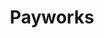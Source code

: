 ---
title: "Payworks"
identification: "pay"
description: "Payment stuff, probably pretty cool... I guess?"
link: "https://www.payworks.ca/"
image: "assets/img/logos/payworks.png"
width: "100px"
members:
  - name: "Rebecca Tiessen"
    summary: "Rebecca worked at payworks."
    statement: "Rebecca had fun, and so did her curly hair."
    image: "/assets/img/co-op/rebecca.jpg"
---